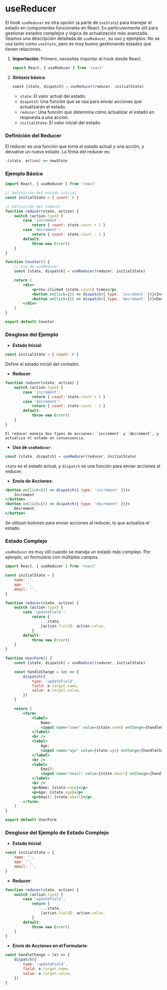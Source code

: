 # useReducer

El hook `useReducer` es otra opción (a parte de `useState`) para manejar el estado en componentes funcionales en React. Es particularmente útil para gestionar estados complejos y lógica de actualización más avanzada. Veamos una descripción detallada de `useReducer`, su uso y ejemplos.
No se usa tanto como `useState`, pero es muy bueno gestionando estados que tienen relaciones.

1. **Importación**: Primero, necesitas importar el hook desde React.

    ```jsx
    import React, { useReducer } from 'react'
    ```

2. **Sintaxis básica**:
    ```jsx
    const [state, dispatch] = useReducer(reducer, initialState)
    ```
    - `state`: El valor actual del estado.
    - `dispatch`: Una función que se usa para enviar acciones que actualizarán el estado.
    - `reducer`: Una función que determina cómo actualizar el estado en respuesta a una acción.
    - `initialState`: El valor inicial del estado.

### Definición del Reducer

El reducer es una función que toma el estado actual y una acción, y devuelve un nuevo estado. La firma del reducer es:

```jsx
;(state, action) => newState
```

### Ejemplo Básico

```jsx
import React, { useReducer } from 'react'

// Definición del estado inicial
const initialState = { count: 0 }

// Definición del reducer
function reducer(state, action) {
    switch (action.type) {
        case 'increment':
            return { count: state.count + 1 }
        case 'decrement':
            return { count: state.count - 1 }
        default:
            throw new Error()
    }
}

function Counter() {
    // Uso de useReducer
    const [state, dispatch] = useReducer(reducer, initialState)

    return (
        <div>
            <p>You clicked {state.count} times</p>
            <button onClick={() => dispatch({ type: 'increment' })}>Increment</button>
            <button onClick={() => dispatch({ type: 'decrement' })}>Decrement</button>
        </div>
    )
}

export default Counter
```

### Desglose del Ejemplo

-   **Estado Inicial**:

```jsx
const initialState = { count: 0 }
```

Define el estado inicial del contador.

-   **Reducer**:

```jsx
function reducer(state, action) {
    switch (action.type) {
        case 'increment':
            return { count: state.count + 1 }
        case 'decrement':
            return { count: state.count - 1 }
        default:
            throw new Error()
    }
}
```

    El reducer maneja dos tipos de acciones: `increment` y `decrement`, y actualiza el estado en consecuencia.

-   **Uso de `useReducer`**:

```jsx
const [state, dispatch] = useReducer(reducer, initialState)
```

`state` es el estado actual, y `dispatch` es una función para enviar acciones al reducer.

-   **Envío de Acciones**:

```jsx
<button onClick={() => dispatch({ type: 'increment' })}>
    Increment
</button>
<button onClick={() => dispatch({ type: 'decrement' })}>
    Decrement
</button>
```

Se utilizan botones para enviar acciones al reducer, lo que actualiza el estado.

### Estado Complejo

`useReducer` es muy útil cuando se maneja un estado más complejo. Por ejemplo, un formulario con múltiples campos.

```jsx
import React, { useReducer } from 'react'

const initialState = {
    name: '',
    age: '',
    email: '',
}

function reducer(state, action) {
    switch (action.type) {
        case 'updateField':
            return {
                ...state,
                [action.field]: action.value,
            }
        default:
            throw new Error()
    }
}

function UserForm() {
    const [state, dispatch] = useReducer(reducer, initialState)

    const handleChange = (e) => {
        dispatch({
            type: 'updateField',
            field: e.target.name,
            value: e.target.value,
        })
    }

    return (
        <form>
            <label>
                Name:
                <input name="name" value={state.name} onChange={handleChange} />
            </label>
            <br />
            <label>
                Age:
                <input name="age" value={state.age} onChange={handleChange} />
            </label>
            <br />
            <label>
                Email:
                <input name="email" value={state.email} onChange={handleChange} />
            </label>
            <br />
            <p>Name: {state.name}</p>
            <p>Age: {state.age}</p>
            <p>Email: {state.email}</p>
        </form>
    )
}

export default UserForm
```

### Desglose del Ejemplo de Estado Complejo

-   **Estado Inicial**:

```jsx
const initialState = {
    name: '',
    age: '',
    email: '',
}
```

-   **Reducer**:

```jsx
function reducer(state, action) {
    switch (action.type) {
        case 'updateField':
            return {
                ...state,
                [action.field]: action.value,
            }
        default:
            throw new Error()
    }
}
```

-   **Envío de Acciones en el Formulario**:

```jsx
const handleChange = (e) => {
    dispatch({
        type: 'updateField',
        field: e.target.name,
        value: e.target.value,
    })
}
```
